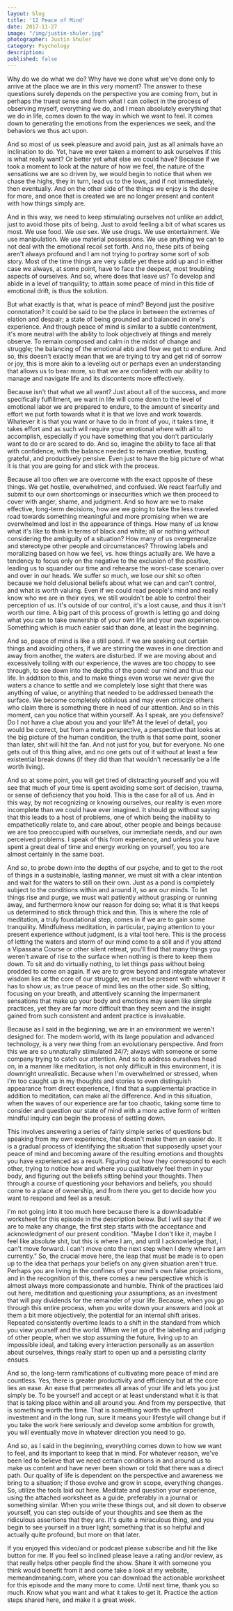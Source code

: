 ```yaml
---
layout: blog
title: '12 Peace of Mind'
date: 2017-11-27
image: "/img/justin-shuler.jpg"
photographer: Justin Shuler
category: Psychology
description: 
published: false
---
```


Why do we do what we do? Why have we done what we've done only to arrive at the place we are in this very moment? The answer to these questions surely depends on the perspective you are coming from, but in perhaps the truest sense and from what I can collect in the process of observing myself, everything we do, and I mean absolutely everything that we do in life, comes down to the way in which we want to feel. It comes down to generating the emotions from the experiences we seek, and the behaviors we thus act upon. 

And so most of us seek pleasure and avoid pain, just as all animals have an inclination to do. Yet, have we ever taken a moment to ask ourselves if this is what really want? Or better yet what else we could have? Because if we took a moment to look at the nature of how we feel, the nature of the sensations we are so driven by, we would begin to notice that when we chase the highs, they in turn, lead us to the lows, and if not immediately, then eventually. And on the other side of the things we enjoy is the desire for more, and once that is created we are no longer present and content with how things simply are. 

And in this way, we need to keep stimulating ourselves not unlike an addict, just to avoid those pits of being. Just to avoid feeling a bit of what scares us most. We use food. We use sex. We use drugs. We use entertainment. We use manipulation. We use material possessions. We use anything we can to not deal with the emotional recoil set forth. And no, these pits of being aren't always profound and I am not trying to portray some sort of sob story. Most of the time things are very subtle yet these add up and in either case we always, at some point, have to face the deepest, most troubling aspects of ourselves. And so, where does that leave us? To develop and abide in a level of tranquility; to attain some peace of mind in this tide of emotional drift, is thus the solution.

But what exactly is that, what is peace of mind? Beyond just the positive connotation? It could be said to be the place in between the extremes of elation and despair; a state of being grounded and balanced in one's experience. And though peace of mind is similar to a subtle contentment, it's more neutral with the ability to look objectively at things and merely observe. To remain composed and calm in the midst of change and struggle; the balancing of the emotional ebb and flow we get to endure. And so, this doesn't exactly mean that we are trying to try and get rid of sorrow or joy, this is more akin to a leveling out or perhaps even an understanding that allows us to bear more, so that we are confident with our ability to manage and navigate life and its discontents more effectively.

Because isn't that what we all want?  Just about all of the success, and more specifically fulfillment, we want in life will come down to the level of emotional labor we are prepared to endure, to the amount of sincerity and effort we put forth towards what it is that we love and work towards. Whatever it is that you want or have to do in front of you, it takes time, it takes effort and as such will require your emotional where with all to accomplish, especially if you have something that you don't particularly want to do or are scared to do. And so, imagine the ability to face all that with confidence, with the balance needed to remain creative, trusting, grateful, and productively pensive. Even just to have the big picture of what it is that you are going for and stick with the process. 

Because all too often we are overcome with the exact opposite of these things. We get hostile, overwhelmed, and confused. We react fearfully and submit to our own shortcomings or insecurities which we then proceed to cover with anger, shame, and judgment. And so how are we to make effective, long-term decisions, how are we going to take the less traveled road towards something meaningful and more promising when we are overwhelmed and lost in the appearance of things. How many of us know what it's like to think in terms of black and white; all or nothing without considering the ambiguity of a situation? How many of us overgeneralize and stereotype other people and circumstances? Throwing labels and moralizing based on how we feel, vs. how things actually are. We have a tendency to focus only on the negative to the exclusion of the positive, leading us to squander our time and rehearse the worst-case scenario over and over in our heads. We suffer so much, we lose our shit so often because we hold delusional beliefs about what we can and can't control, and what is worth valuing.  Even if we could read people's mind and really know who we are in their eyes, we still wouldn't be able to control their perception of us. It's outside of our control, it's a lost cause, and thus it isn't worth our time. A big part of this process of growth is letting go and doing what you can to take ownership of your own life and your own experience. Something which is much easier said than done, at least in the beginning.

And so, peace of mind is like a still pond. If we are seeking out certain things and avoiding others, if we are stirring the waves in one direction and away from another, the waters are disturbed. If we are moving about and excessively toiling with our experience, the waves are too choppy to see through, to see down into the depths of the pond: our mind and thus our life. 
In addition to this, and to make things even worse we never give the waters a chance to settle and we completely lose sight that there was anything of value, or anything that needed to be addressed beneath the surface. We become completely oblivious and may even criticize others who claim there is something there in need of our attention. And so in this moment, can you notice that within yourself. As I speak, are you defensive? Do I not have a clue about you and your life? At the level of detail, you would be correct, but from a meta perspective, a perspective that looks at the big picture of the human condition, the truth is that some point, sooner than later, shit will hit the fan. And not just for you, but for everyone. No one gets out of this thing alive, and no one gets out of it without at least a few existential break downs (if they did than that wouldn't necessarily be a life worth living). 

And so at some point, you will get tired of distracting yourself and you will see that much of your time is spent avoiding some sort of decision, trauma, or sense of deficiency that you hold. This is the case for all of us.  And in this way, by not recognizing or knowing ourselves, our reality is even more incomplete than we could have ever imagined. It should go without saying that this leads to a host of problems, one of which being the inability to empathetically relate to, and care about, other people and beings because we are too preoccupied with ourselves, our immediate needs, and our own perceived problems. I speak of this from experience, and unless you have spent a great deal of time and energy working on yourself, you too are almost certainly in the same boat.

And so, to probe down into the depths of our psyche, and to get to the root of things in a sustainable, lasting manner, we must sit with a clear intention and wait for the waters to still on their own. Just as a pond is completely subject to the conditions within and around it, so are our minds. To let things rise and purge, we must wait patiently without grasping or running away, and furthermore know our reason for doing so; what it is that keeps us determined to stick through thick and thin.
This is where the role of meditation, a truly foundational step, comes in if we are to gain some tranquility. Mindfulness meditation, in particular, paying attention to your present experience without judgment, is a vital tool here. This is the process of letting the waters and storm of our mind come to a still and if you attend a Vipassana Course or other silent retreat, you'll find that many things you weren't aware of rise to the surface when nothing is there to keep them down. To sit and do virtually nothing, to let things pass without being prodded to come on again. If we are to grow beyond and integrate whatever wisdom lies at the core of our struggle, we must be present with whatever it has to show us; as true peace of mind lies on the other side. So sitting, focusing on your breath, and attentively scanning the impermanent sensations that make up your body and emotions may seem like simple practices, yet they are far more difficult than they seem and the insight gained from such consistent and ardent practice is invaluable.

Because as I said in the beginning, we are in an environment we weren't designed for. The modern world, with its large population and advanced technology, is a very new thing from an evolutionary perspective. And from this we are so unnaturally stimulated 24/7; always with someone or some company trying to catch our attention. And so to address ourselves head on, in a manner like meditation, is not only difficult in this environment, it is downright unrealistic. Because when I'm overwhelmed or stressed, when I'm too caught up in my thoughts and stories to even distinguish appearance from direct experience, I find that a supplemental practice in addition to meditation, can make all the difference. And in this situation, when the waves of our experience are far too chaotic, taking some time to consider and question our state of mind with a more active form of written mindful inquiry can begin the process of settling down.

This involves answering a series of fairly simple series of questions but speaking from my own experience, that doesn't make them an easier do. It is a gradual process of identifying the situation that supposedly upset your peace of mind and becoming aware of the resulting emotions and thoughts you have experienced as a result. Figuring out how they correspond to each other, trying to notice how and where you qualitatively feel them in your body, and figuring out the beliefs sitting behind your thoughts. Then through a course of questioning your behaviors and beliefs, you should come to a place of ownership, and from there you get to decide how you want to respond and feel as a result. 

I'm not going into it too much here because there is a downloadable worksheet for this episode in the description below. But I will say that if we are to make any change, the first step starts with the acceptance and acknowledgment of our present condition. "Maybe I don't like it, maybe I feel like absolute shit, but this is where I am, and until I acknowledge that, I can't move forward. I can't move onto the next step when I deny where I am currently." So, the crucial move here, the leap that must be made is to open up to the idea that perhaps your beliefs on any given situation aren't true. Perhaps you are living in the confines of your mind's own false projections, and in the recognition of this, there comes a new perspective which is almost always more compassionate and humble. Think of the practices laid out here, meditation and questioning your assumptions, as an investment that will pay dividends for the remainder of your life. Because, when you go through this entire process, when you write down your answers and look at them a bit more objectively, the potential for an internal shift arises. Repeated consistently overtime leads to a shift in the standard from which you view yourself and the world. When we let go of the labeling and judging of other people, when we stop assuming the future, living up to an impossible ideal, and taking every interaction personally as an assertion about ourselves, things really start to open up and a persisting clarity ensues. 

And so, the long-term ramifications of cultivating more peace of mind are countless. Yes, there is greater productivity and efficiency but at the core lies an ease. An ease that permeates all areas of your life and lets you just simply be. To be yourself and accept or at least understand what it is that that is taking place within and all around you. And from my perspective, that is something worth the time. That is something worth the upfront investment and in the long run, sure it means your lifestyle will change but if you take the work here seriously and develop some ambition for growth, you will eventually move in whatever direction you need to go. 

And so, as I said in the beginning, everything comes down to how we want to feel, and its important to keep that in mind. For whatever reason, we've been led to believe that we need certain conditions in and around us to make us content and have never been shown or told that there was a direct path. Our quality of life is dependent on the perspective and awareness we bring to a situation; if those evolve and grow in scope, everything changes. So, utilize the tools laid out here. Meditate and question your experience, using the attached worksheet as a guide, preferably in a journal or something similar. When you write these things out, and sit down to observe yourself, you can step outside of your thoughts and see them as the ridiculous assertions that they are. It's quite a miraculous thing, and you begin to see yourself in a truer light; something that is so helpful and actually quite profound, but more on that later. 

If you enjoyed this video/and or podcast please subscribe and hit the like button for me. If you feel so inclined please leave a rating and/or review, as that really helps other people find the show. Share it with someone you think would benefit from it and come take a look at my website, memeandmeaning.com, where you can download the actionable worksheet for this episode and the many more to come. Until next time, thank you so much. Know what you want and what it takes to get it. Practice the action steps shared here, and make it a great week. 